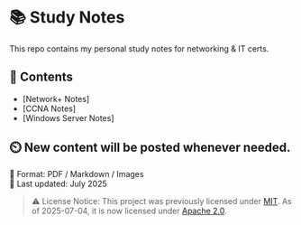 # 📚 Study Notes

This repo contains my personal study notes for networking & IT certs.

## 📂 Contents

- [Network+ Notes]
- [CCNA Notes]
- [Windows Server Notes]

## ⏲️ New content will be posted whenever needed. 

📌 Format: PDF / Markdown / Images  
📅 Last updated: July 2025

> ⚠️ License Notice:
> This project was previously licensed under [MIT](LICENSE). As of 2025-07-04, it is now licensed under [Apache 2.0](LICENSE).
